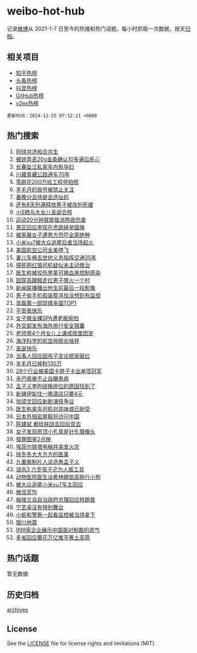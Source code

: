 # weibo-hot-hub

记录[微博](https://www.weibo.com)从 2021-1-7 日至今的热搜和热门话题。每小时抓取一次数据，按天[归档](archives)。

## 相关项目

- [知乎热榜](https://github.com/lonnyzhang423/zhihu-hot-hub)
- [头条热榜](https://github.com/lonnyzhang423/toutiao-hot-hub)
- [抖音热榜](https://github.com/lonnyzhang423/douyin-hot-hub)
- [GitHub热榜](https://github.com/lonnyzhang423/github-hot-hub)
- [v2ex热榜](https://github.com/lonnyzhang423/v2ex-hot-hub)


`更新时间：2024-12-25 07:12:21 +0800`

## 热门搜索

1. [同球共济和合共生](https://m.weibo.cn/search?containerid=100103type%3D1%26t%3D10%26q%3D%23%E5%90%8C%E7%90%83%E5%85%B1%E6%B5%8E%E5%92%8C%E5%90%88%E5%85%B1%E7%94%9F%23&stream_entry_id=51&isnewpage=1&extparam=seat%3D1%26cate%3D10103%26pos%3D0%26filter_type%3Drealtimehot%26stream_entry_id%3D51%26c_type%3D51%26dgr%3D0%26q%3D%2523%25E5%2590%258C%25E7%2590%2583%25E5%2585%25B1%25E6%25B5%258E%25E5%2592%258C%25E5%2590%2588%25E5%2585%25B1%25E7%2594%259F%2523%26display_time%3D1735081940%26pre_seqid%3D173508194053901304611104)
1. [被娃弄丢20g金条确认10多遍后死心](https://m.weibo.cn/search?containerid=100103type%3D1%26t%3D10%26q%3D%23%E8%A2%AB%E5%A8%83%E5%BC%84%E4%B8%A220g%E9%87%91%E6%9D%A1%E7%A1%AE%E8%AE%A410%E5%A4%9A%E9%81%8D%E5%90%8E%E6%AD%BB%E5%BF%83%23&stream_entry_id=31&isnewpage=1&extparam=seat%3D1%26cate%3D5001%26pos%3D0%26stream_entry_id%3D31%26realpos%3D1%26q%3D%2523%25E8%25A2%25AB%25E5%25A8%2583%25E5%25BC%2584%25E4%25B8%25A220g%25E9%2587%2591%25E6%259D%25A1%25E7%25A1%25AE%25E8%25AE%25A410%25E5%25A4%259A%25E9%2581%258D%25E5%2590%258E%25E6%25AD%25BB%25E5%25BF%2583%2523%26dgr%3D0%26band_rank%3D1%26filter_type%3Drealtimehot%26c_type%3D31%26lcate%3D5001%26flag%3D2%26display_time%3D1735081940%26pre_seqid%3D173508194053901304611104)
1. [长春坠江私家车内有孕妇](https://m.weibo.cn/search?containerid=100103type%3D1%26t%3D10%26q%3D%23%E9%95%BF%E6%98%A5%E5%9D%A0%E6%B1%9F%E7%A7%81%E5%AE%B6%E8%BD%A6%E5%86%85%E6%9C%89%E5%AD%95%E5%A6%87%23&stream_entry_id=31&isnewpage=1&extparam=seat%3D1%26cate%3D5001%26pos%3D1%26stream_entry_id%3D31%26realpos%3D2%26q%3D%2523%25E9%2595%25BF%25E6%2598%25A5%25E5%259D%25A0%25E6%25B1%259F%25E7%25A7%2581%25E5%25AE%25B6%25E8%25BD%25A6%25E5%2586%2585%25E6%259C%2589%25E5%25AD%2595%25E5%25A6%2587%2523%26dgr%3D0%26band_rank%3D2%26filter_type%3Drealtimehot%26c_type%3D31%26lcate%3D5001%26flag%3D2%26display_time%3D1735081940%26pre_seqid%3D173508194053901304611104)
1. [川藏青藏公路通车70年](https://m.weibo.cn/search?containerid=100103type%3D1%26t%3D10%26q%3D%23%E5%B7%9D%E8%97%8F%E9%9D%92%E8%97%8F%E5%85%AC%E8%B7%AF%E9%80%9A%E8%BD%A670%E5%B9%B4%23&stream_entry_id=31&isnewpage=1&extparam=seat%3D1%26cate%3D5001%26pos%3D2%26stream_entry_id%3D31%26realpos%3D3%26q%3D%2523%25E5%25B7%259D%25E8%2597%258F%25E9%259D%2592%25E8%2597%258F%25E5%2585%25AC%25E8%25B7%25AF%25E9%2580%259A%25E8%25BD%25A670%25E5%25B9%25B4%2523%26dgr%3D0%26band_rank%3D3%26filter_type%3Drealtimehot%26c_type%3D31%26lcate%3D5001%26flag%3D0%26display_time%3D1735081940%26pre_seqid%3D173508194053901304611104)
1. [零跑花200万给工程师拍照](https://m.weibo.cn/search?containerid=100103type%3D1%26t%3D10%26q%3D%23%E9%9B%B6%E8%B7%91%E8%8A%B1200%E4%B8%87%E7%BB%99%E5%B7%A5%E7%A8%8B%E5%B8%88%E6%8B%8D%E7%85%A7%23&stream_entry_id=31&isnewpage=1&extparam=seat%3D1%26cate%3D5001%26pos%3D3%26stream_entry_id%3D31%26q%3D%2523%25E9%259B%25B6%25E8%25B7%2591%25E8%258A%25B1200%25E4%25B8%2587%25E7%25BB%2599%25E5%25B7%25A5%25E7%25A8%258B%25E5%25B8%2588%25E6%258B%258D%25E7%2585%25A7%2523%26dgr%3D0%26topic_ad%3D1%26adid%3D269786%26filter_type%3Drealtimehot%26lcate%3D5001%26c_type%3D31%26band_rank%3D4%26is_ad_pos%3D1%26display_time%3D1735081940%26pre_seqid%3D173508194053901304611104)
1. [羊毛月的账号被禁止关注](https://m.weibo.cn/search?containerid=100103type%3D1%26t%3D10%26q%3D%23%E7%BE%8A%E6%AF%9B%E6%9C%88%E7%9A%84%E8%B4%A6%E5%8F%B7%E8%A2%AB%E7%A6%81%E6%AD%A2%E5%85%B3%E6%B3%A8%23&stream_entry_id=31&isnewpage=1&extparam=seat%3D1%26cate%3D5001%26pos%3D4%26stream_entry_id%3D31%26realpos%3D4%26q%3D%2523%25E7%25BE%258A%25E6%25AF%259B%25E6%259C%2588%25E7%259A%2584%25E8%25B4%25A6%25E5%258F%25B7%25E8%25A2%25AB%25E7%25A6%2581%25E6%25AD%25A2%25E5%2585%25B3%25E6%25B3%25A8%2523%26dgr%3D0%26band_rank%3D4%26filter_type%3Drealtimehot%26c_type%3D31%26lcate%3D5001%26flag%3D2%26display_time%3D1735081940%26pre_seqid%3D173508194053901304611104)
1. [春晚分会场是会选址的](https://m.weibo.cn/search?containerid=100103type%3D1%26t%3D10%26q%3D%23%E6%98%A5%E6%99%9A%E5%88%86%E4%BC%9A%E5%9C%BA%E6%98%AF%E4%BC%9A%E9%80%89%E5%9D%80%E7%9A%84%23&stream_entry_id=31&isnewpage=1&extparam=seat%3D1%26cate%3D5001%26pos%3D5%26stream_entry_id%3D31%26realpos%3D5%26q%3D%2523%25E6%2598%25A5%25E6%2599%259A%25E5%2588%2586%25E4%25BC%259A%25E5%259C%25BA%25E6%2598%25AF%25E4%25BC%259A%25E9%2580%2589%25E5%259D%2580%25E7%259A%2584%2523%26dgr%3D0%26band_rank%3D5%26filter_type%3Drealtimehot%26c_type%3D31%26lcate%3D5001%26flag%3D2%26display_time%3D1735081940%26pre_seqid%3D173508194053901304611104)
1. [还有8天刑满释放男子被改判死缓](https://m.weibo.cn/search?containerid=100103type%3D1%26t%3D10%26q%3D%23%E8%BF%98%E6%9C%898%E5%A4%A9%E5%88%91%E6%BB%A1%E9%87%8A%E6%94%BE%E7%94%B7%E5%AD%90%E8%A2%AB%E6%94%B9%E5%88%A4%E6%AD%BB%E7%BC%93%23&stream_entry_id=31&isnewpage=1&extparam=seat%3D1%26cate%3D5001%26pos%3D6%26stream_entry_id%3D31%26realpos%3D6%26q%3D%2523%25E8%25BF%2598%25E6%259C%25898%25E5%25A4%25A9%25E5%2588%2591%25E6%25BB%25A1%25E9%2587%258A%25E6%2594%25BE%25E7%2594%25B7%25E5%25AD%2590%25E8%25A2%25AB%25E6%2594%25B9%25E5%2588%25A4%25E6%25AD%25BB%25E7%25BC%2593%2523%26dgr%3D0%26band_rank%3D6%26filter_type%3Drealtimehot%26c_type%3D31%26lcate%3D5001%26flag%3D0%26display_time%3D1735081940%26pre_seqid%3D173508194053901304611104)
1. [小S晒与大女儿圣诞合照](https://m.weibo.cn/search?containerid=100103type%3D1%26t%3D10%26q%3D%23%E5%B0%8FS%E6%99%92%E4%B8%8E%E5%A4%A7%E5%A5%B3%E5%84%BF%E5%9C%A3%E8%AF%9E%E5%90%88%E7%85%A7%23&stream_entry_id=31&isnewpage=1&extparam=seat%3D1%26cate%3D5001%26pos%3D7%26stream_entry_id%3D31%26realpos%3D7%26q%3D%2523%25E5%25B0%258FS%25E6%2599%2592%25E4%25B8%258E%25E5%25A4%25A7%25E5%25A5%25B3%25E5%2584%25BF%25E5%259C%25A3%25E8%25AF%259E%25E5%2590%2588%25E7%2585%25A7%2523%26dgr%3D0%26band_rank%3D7%26filter_type%3Drealtimehot%26c_type%3D31%26lcate%3D5001%26flag%3D1%26display_time%3D1735081940%26pre_seqid%3D173508194053901304611104)
1. [运动20分钟就能抵消熬夜伤害](https://m.weibo.cn/search?containerid=100103type%3D1%26t%3D10%26q%3D%23%E8%BF%90%E5%8A%A820%E5%88%86%E9%92%9F%E5%B0%B1%E8%83%BD%E6%8A%B5%E6%B6%88%E7%86%AC%E5%A4%9C%E4%BC%A4%E5%AE%B3%23&stream_entry_id=31&isnewpage=1&extparam=seat%3D1%26cate%3D5001%26pos%3D8%26stream_entry_id%3D31%26realpos%3D8%26q%3D%2523%25E8%25BF%2590%25E5%258A%25A820%25E5%2588%2586%25E9%2592%259F%25E5%25B0%25B1%25E8%2583%25BD%25E6%258A%25B5%25E6%25B6%2588%25E7%2586%25AC%25E5%25A4%259C%25E4%25BC%25A4%25E5%25AE%25B3%2523%26dgr%3D0%26band_rank%3D8%26filter_type%3Drealtimehot%26c_type%3D31%26lcate%3D5001%26flag%3D0%26display_time%3D1735081940%26pre_seqid%3D173508194053901304611104)
1. [景区回应李现在虎跳峡举国旗](https://m.weibo.cn/search?containerid=100103type%3D1%26t%3D10%26q%3D%23%E6%99%AF%E5%8C%BA%E5%9B%9E%E5%BA%94%E6%9D%8E%E7%8E%B0%E5%9C%A8%E8%99%8E%E8%B7%B3%E5%B3%A1%E4%B8%BE%E5%9B%BD%E6%97%97%23&stream_entry_id=31&isnewpage=1&extparam=seat%3D1%26cate%3D5001%26pos%3D9%26stream_entry_id%3D31%26realpos%3D9%26q%3D%2523%25E6%2599%25AF%25E5%258C%25BA%25E5%259B%259E%25E5%25BA%2594%25E6%259D%258E%25E7%258E%25B0%25E5%259C%25A8%25E8%2599%258E%25E8%25B7%25B3%25E5%25B3%25A1%25E4%25B8%25BE%25E5%259B%25BD%25E6%2597%2597%2523%26dgr%3D0%26band_rank%3D9%26filter_type%3Drealtimehot%26c_type%3D31%26lcate%3D5001%26flag%3D0%26display_time%3D1735081940%26pre_seqid%3D173508194053901304611104)
1. [被家暴女子遭男方恐吓全家绝种](https://m.weibo.cn/search?containerid=100103type%3D1%26t%3D10%26q%3D%23%E8%A2%AB%E5%AE%B6%E6%9A%B4%E5%A5%B3%E5%AD%90%E9%81%AD%E7%94%B7%E6%96%B9%E6%81%90%E5%90%93%E5%85%A8%E5%AE%B6%E7%BB%9D%E7%A7%8D%23&stream_entry_id=31&isnewpage=1&extparam=seat%3D1%26cate%3D5001%26pos%3D10%26stream_entry_id%3D31%26realpos%3D10%26q%3D%2523%25E8%25A2%25AB%25E5%25AE%25B6%25E6%259A%25B4%25E5%25A5%25B3%25E5%25AD%2590%25E9%2581%25AD%25E7%2594%25B7%25E6%2596%25B9%25E6%2581%2590%25E5%2590%2593%25E5%2585%25A8%25E5%25AE%25B6%25E7%25BB%259D%25E7%25A7%258D%2523%26dgr%3D0%26band_rank%3D10%26filter_type%3Drealtimehot%26c_type%3D31%26lcate%3D5001%26flag%3D0%26display_time%3D1735081940%26pre_seqid%3D173508194053901304611104)
1. [小米su7被大众追尾后者当场起火](https://m.weibo.cn/search?containerid=100103type%3D1%26t%3D10%26q%3D%23%E5%B0%8F%E7%B1%B3su7%E8%A2%AB%E5%A4%A7%E4%BC%97%E8%BF%BD%E5%B0%BE%E5%90%8E%E8%80%85%E5%BD%93%E5%9C%BA%E8%B5%B7%E7%81%AB%23&stream_entry_id=31&isnewpage=1&extparam=seat%3D1%26cate%3D5001%26pos%3D11%26stream_entry_id%3D31%26realpos%3D11%26q%3D%2523%25E5%25B0%258F%25E7%25B1%25B3su7%25E8%25A2%25AB%25E5%25A4%25A7%25E4%25BC%2597%25E8%25BF%25BD%25E5%25B0%25BE%25E5%2590%258E%25E8%2580%2585%25E5%25BD%2593%25E5%259C%25BA%25E8%25B5%25B7%25E7%2581%25AB%2523%26dgr%3D0%26band_rank%3D11%26filter_type%3Drealtimehot%26c_type%3D31%26lcate%3D5001%26flag%3D0%26display_time%3D1735081940%26pre_seqid%3D173508194053901304611104)
1. [美国航空公司全美停飞](https://m.weibo.cn/search?containerid=100103type%3D1%26t%3D10%26q%3D%23%E7%BE%8E%E5%9B%BD%E8%88%AA%E7%A9%BA%E5%85%AC%E5%8F%B8%E5%85%A8%E7%BE%8E%E5%81%9C%E9%A3%9E%23&stream_entry_id=31&isnewpage=1&extparam=seat%3D1%26cate%3D5001%26pos%3D12%26stream_entry_id%3D31%26realpos%3D12%26q%3D%2523%25E7%25BE%258E%25E5%259B%25BD%25E8%2588%25AA%25E7%25A9%25BA%25E5%2585%25AC%25E5%258F%25B8%25E5%2585%25A8%25E7%25BE%258E%25E5%2581%259C%25E9%25A3%259E%2523%26dgr%3D0%26band_rank%3D12%26filter_type%3Drealtimehot%26c_type%3D31%26lcate%3D5001%26flag%3D0%26display_time%3D1735081940%26pre_seqid%3D173508194053901304611104)
1. [妻儿车祸去世他义务指挥交通35年](https://m.weibo.cn/search?containerid=100103type%3D1%26t%3D10%26q%3D%23%E5%A6%BB%E5%84%BF%E8%BD%A6%E7%A5%B8%E5%8E%BB%E4%B8%96%E4%BB%96%E4%B9%89%E5%8A%A1%E6%8C%87%E6%8C%A5%E4%BA%A4%E9%80%9A35%E5%B9%B4%23&stream_entry_id=31&isnewpage=1&extparam=seat%3D1%26cate%3D5001%26pos%3D13%26stream_entry_id%3D31%26realpos%3D13%26q%3D%2523%25E5%25A6%25BB%25E5%2584%25BF%25E8%25BD%25A6%25E7%25A5%25B8%25E5%258E%25BB%25E4%25B8%2596%25E4%25BB%2596%25E4%25B9%2589%25E5%258A%25A1%25E6%258C%2587%25E6%258C%25A5%25E4%25BA%25A4%25E9%2580%259A35%25E5%25B9%25B4%2523%26dgr%3D0%26band_rank%3D13%26filter_type%3Drealtimehot%26c_type%3D31%26lcate%3D5001%26flag%3D32768%26display_time%3D1735081940%26pre_seqid%3D173508194053901304611104)
1. [撞死网红狼司机疑似未主动救治](https://m.weibo.cn/search?containerid=100103type%3D1%26t%3D10%26q%3D%23%E6%92%9E%E6%AD%BB%E7%BD%91%E7%BA%A2%E7%8B%BC%E5%8F%B8%E6%9C%BA%E7%96%91%E4%BC%BC%E6%9C%AA%E4%B8%BB%E5%8A%A8%E6%95%91%E6%B2%BB%23&stream_entry_id=31&isnewpage=1&extparam=seat%3D1%26cate%3D5001%26pos%3D14%26stream_entry_id%3D31%26realpos%3D14%26q%3D%2523%25E6%2592%259E%25E6%25AD%25BB%25E7%25BD%2591%25E7%25BA%25A2%25E7%258B%25BC%25E5%258F%25B8%25E6%259C%25BA%25E7%2596%2591%25E4%25BC%25BC%25E6%259C%25AA%25E4%25B8%25BB%25E5%258A%25A8%25E6%2595%2591%25E6%25B2%25BB%2523%26dgr%3D0%26band_rank%3D14%26filter_type%3Drealtimehot%26c_type%3D31%26lcate%3D5001%26flag%3D0%26display_time%3D1735081940%26pre_seqid%3D173508194053901304611104)
1. [医生称被咬伤男童可换血来控制感染](https://m.weibo.cn/search?containerid=100103type%3D1%26t%3D10%26q%3D%23%E5%8C%BB%E7%94%9F%E7%A7%B0%E8%A2%AB%E5%92%AC%E4%BC%A4%E7%94%B7%E7%AB%A5%E5%8F%AF%E6%8D%A2%E8%A1%80%E6%9D%A5%E6%8E%A7%E5%88%B6%E6%84%9F%E6%9F%93%23&stream_entry_id=31&isnewpage=1&extparam=seat%3D1%26cate%3D5001%26pos%3D15%26stream_entry_id%3D31%26realpos%3D15%26q%3D%2523%25E5%258C%25BB%25E7%2594%259F%25E7%25A7%25B0%25E8%25A2%25AB%25E5%2592%25AC%25E4%25BC%25A4%25E7%2594%25B7%25E7%25AB%25A5%25E5%258F%25AF%25E6%258D%25A2%25E8%25A1%2580%25E6%259D%25A5%25E6%258E%25A7%25E5%2588%25B6%25E6%2584%259F%25E6%259F%2593%2523%26dgr%3D0%26band_rank%3D15%26filter_type%3Drealtimehot%26c_type%3D31%26lcate%3D5001%26flag%3D0%26display_time%3D1735081940%26pre_seqid%3D173508194053901304611104)
1. [因穿高跟鞋走红男子带火一个村](https://m.weibo.cn/search?containerid=100103type%3D1%26t%3D10%26q%3D%23%E5%9B%A0%E7%A9%BF%E9%AB%98%E8%B7%9F%E9%9E%8B%E8%B5%B0%E7%BA%A2%E7%94%B7%E5%AD%90%E5%B8%A6%E7%81%AB%E4%B8%80%E4%B8%AA%E6%9D%91%23&stream_entry_id=31&isnewpage=1&extparam=seat%3D1%26cate%3D5001%26pos%3D16%26stream_entry_id%3D31%26realpos%3D16%26q%3D%2523%25E5%259B%25A0%25E7%25A9%25BF%25E9%25AB%2598%25E8%25B7%259F%25E9%259E%258B%25E8%25B5%25B0%25E7%25BA%25A2%25E7%2594%25B7%25E5%25AD%2590%25E5%25B8%25A6%25E7%2581%25AB%25E4%25B8%2580%25E4%25B8%25AA%25E6%259D%2591%2523%26dgr%3D0%26band_rank%3D16%26filter_type%3Drealtimehot%26c_type%3D31%26lcate%3D5001%26flag%3D0%26display_time%3D1735081940%26pre_seqid%3D173508194053901304611104)
1. [新闻联播播出他生前最后一段影像](https://m.weibo.cn/search?containerid=100103type%3D1%26t%3D10%26q%3D%23%E6%96%B0%E9%97%BB%E8%81%94%E6%92%AD%E6%92%AD%E5%87%BA%E4%BB%96%E7%94%9F%E5%89%8D%E6%9C%80%E5%90%8E%E4%B8%80%E6%AE%B5%E5%BD%B1%E5%83%8F%23&stream_entry_id=31&isnewpage=1&extparam=seat%3D1%26cate%3D5001%26pos%3D17%26stream_entry_id%3D31%26realpos%3D17%26q%3D%2523%25E6%2596%25B0%25E9%2597%25BB%25E8%2581%2594%25E6%2592%25AD%25E6%2592%25AD%25E5%2587%25BA%25E4%25BB%2596%25E7%2594%259F%25E5%2589%258D%25E6%259C%2580%25E5%2590%258E%25E4%25B8%2580%25E6%25AE%25B5%25E5%25BD%25B1%25E5%2583%258F%2523%26dgr%3D0%26band_rank%3D17%26filter_type%3Drealtimehot%26c_type%3D31%26lcate%3D5001%26flag%3D0%26display_time%3D1735081940%26pre_seqid%3D173508194053901304611104)
1. [男子偷手机假装帮寻找没想到有监控](https://m.weibo.cn/search?containerid=100103type%3D1%26t%3D10%26q%3D%23%E7%94%B7%E5%AD%90%E5%81%B7%E6%89%8B%E6%9C%BA%E5%81%87%E8%A3%85%E5%B8%AE%E5%AF%BB%E6%89%BE%E6%B2%A1%E6%83%B3%E5%88%B0%E6%9C%89%E7%9B%91%E6%8E%A7%23&stream_entry_id=31&isnewpage=1&extparam=seat%3D1%26cate%3D5001%26pos%3D18%26stream_entry_id%3D31%26realpos%3D18%26q%3D%2523%25E7%2594%25B7%25E5%25AD%2590%25E5%2581%25B7%25E6%2589%258B%25E6%259C%25BA%25E5%2581%2587%25E8%25A3%2585%25E5%25B8%25AE%25E5%25AF%25BB%25E6%2589%25BE%25E6%25B2%25A1%25E6%2583%25B3%25E5%2588%25B0%25E6%259C%2589%25E7%259B%2591%25E6%258E%25A7%2523%26dgr%3D0%26band_rank%3D18%26filter_type%3Drealtimehot%26c_type%3D31%26lcate%3D5001%26flag%3D1%26display_time%3D1735081940%26pre_seqid%3D173508194053901304611104)
1. [吴磊第一部现偶多国TOP1](https://m.weibo.cn/search?containerid=100103type%3D1%26t%3D10%26q%3D%E5%90%B4%E7%A3%8A%E7%AC%AC%E4%B8%80%E9%83%A8%E7%8E%B0%E5%81%B6%E5%A4%9A%E5%9B%BDTOP1&stream_entry_id=31&isnewpage=1&extparam=seat%3D1%26cate%3D5001%26pos%3D19%26stream_entry_id%3D31%26realpos%3D19%26q%3D%25E5%2590%25B4%25E7%25A3%258A%25E7%25AC%25AC%25E4%25B8%2580%25E9%2583%25A8%25E7%258E%25B0%25E5%2581%25B6%25E5%25A4%259A%25E5%259B%25BDTOP1%26dgr%3D0%26band_rank%3D19%26filter_type%3Drealtimehot%26c_type%3D31%26lcate%3D5001%26flag%3D0%26display_time%3D1735081940%26pre_seqid%3D173508194053901304611104)
1. [平安夜快乐](https://m.weibo.cn/search?containerid=100103type%3D1%26t%3D10%26q%3D%23%E5%B9%B3%E5%AE%89%E5%A4%9C%E5%BF%AB%E4%B9%90%23&stream_entry_id=31&isnewpage=1&extparam=seat%3D1%26cate%3D5001%26pos%3D20%26stream_entry_id%3D31%26realpos%3D20%26q%3D%2523%25E5%25B9%25B3%25E5%25AE%2589%25E5%25A4%259C%25E5%25BF%25AB%25E4%25B9%2590%2523%26dgr%3D0%26band_rank%3D20%26filter_type%3Drealtimehot%26c_type%3D31%26lcate%3D5001%26flag%3D0%26display_time%3D1735081940%26pre_seqid%3D173508194053901304611104)
1. [女子做全裸SPA遭老板偷拍](https://m.weibo.cn/search?containerid=100103type%3D1%26t%3D10%26q%3D%23%E5%A5%B3%E5%AD%90%E5%81%9A%E5%85%A8%E8%A3%B8SPA%E9%81%AD%E8%80%81%E6%9D%BF%E5%81%B7%E6%8B%8D%23&stream_entry_id=31&isnewpage=1&extparam=seat%3D1%26cate%3D5001%26pos%3D21%26stream_entry_id%3D31%26realpos%3D21%26q%3D%2523%25E5%25A5%25B3%25E5%25AD%2590%25E5%2581%259A%25E5%2585%25A8%25E8%25A3%25B8SPA%25E9%2581%25AD%25E8%2580%2581%25E6%259D%25BF%25E5%2581%25B7%25E6%258B%258D%2523%26dgr%3D0%26band_rank%3D21%26filter_type%3Drealtimehot%26c_type%3D31%26lcate%3D5001%26flag%3D0%26display_time%3D1735081940%26pre_seqid%3D173508194053901304611104)
1. [外交部发布海外旅行安全锦囊](https://m.weibo.cn/search?containerid=100103type%3D1%26t%3D10%26q%3D%23%E5%A4%96%E4%BA%A4%E9%83%A8%E5%8F%91%E5%B8%83%E6%B5%B7%E5%A4%96%E6%97%85%E8%A1%8C%E5%AE%89%E5%85%A8%E9%94%A6%E5%9B%8A%23&stream_entry_id=31&isnewpage=1&extparam=seat%3D1%26cate%3D5001%26pos%3D22%26stream_entry_id%3D31%26realpos%3D22%26q%3D%2523%25E5%25A4%2596%25E4%25BA%25A4%25E9%2583%25A8%25E5%258F%2591%25E5%25B8%2583%25E6%25B5%25B7%25E5%25A4%2596%25E6%2597%2585%25E8%25A1%258C%25E5%25AE%2589%25E5%2585%25A8%25E9%2594%25A6%25E5%259B%258A%2523%26dgr%3D0%26band_rank%3D22%26filter_type%3Drealtimehot%26c_type%3D31%26lcate%3D5001%26flag%3D1%26display_time%3D1735081940%26pre_seqid%3D173508194053901304611104)
1. [老师带4个月女儿上课成班里团宠](https://m.weibo.cn/search?containerid=100103type%3D1%26t%3D10%26q%3D%23%E8%80%81%E5%B8%88%E5%B8%A64%E4%B8%AA%E6%9C%88%E5%A5%B3%E5%84%BF%E4%B8%8A%E8%AF%BE%E6%88%90%E7%8F%AD%E9%87%8C%E5%9B%A2%E5%AE%A0%23&stream_entry_id=31&isnewpage=1&extparam=seat%3D1%26cate%3D5001%26pos%3D23%26stream_entry_id%3D31%26realpos%3D23%26q%3D%2523%25E8%2580%2581%25E5%25B8%2588%25E5%25B8%25A64%25E4%25B8%25AA%25E6%259C%2588%25E5%25A5%25B3%25E5%2584%25BF%25E4%25B8%258A%25E8%25AF%25BE%25E6%2588%2590%25E7%258F%25AD%25E9%2587%258C%25E5%259B%25A2%25E5%25AE%25A0%2523%26dgr%3D0%26band_rank%3D23%26filter_type%3Drealtimehot%26c_type%3D31%26lcate%3D5001%26flag%3D0%26display_time%3D1735081940%26pre_seqid%3D173508194053901304611104)
1. [海洋科学的航空母舰长啥样](https://m.weibo.cn/search?containerid=100103type%3D1%26t%3D10%26q%3D%23%E6%B5%B7%E6%B4%8B%E7%A7%91%E5%AD%A6%E7%9A%84%E8%88%AA%E7%A9%BA%E6%AF%8D%E8%88%B0%E9%95%BF%E5%95%A5%E6%A0%B7%23&stream_entry_id=31&isnewpage=1&extparam=seat%3D1%26cate%3D5001%26pos%3D24%26stream_entry_id%3D31%26realpos%3D24%26q%3D%2523%25E6%25B5%25B7%25E6%25B4%258B%25E7%25A7%2591%25E5%25AD%25A6%25E7%259A%2584%25E8%2588%25AA%25E7%25A9%25BA%25E6%25AF%258D%25E8%2588%25B0%25E9%2595%25BF%25E5%2595%25A5%25E6%25A0%25B7%2523%26dgr%3D0%26band_rank%3D24%26filter_type%3Drealtimehot%26c_type%3D31%26lcate%3D5001%26flag%3D1%26display_time%3D1735081940%26pre_seqid%3D173508194053901304611104)
1. [圣诞快乐](https://m.weibo.cn/search?containerid=100103type%3D1%26t%3D10%26q%3D%E5%9C%A3%E8%AF%9E%E5%BF%AB%E4%B9%90&stream_entry_id=31&isnewpage=1&extparam=seat%3D1%26cate%3D5001%26pos%3D25%26stream_entry_id%3D31%26realpos%3D25%26q%3D%25E5%259C%25A3%25E8%25AF%259E%25E5%25BF%25AB%25E4%25B9%2590%26dgr%3D0%26band_rank%3D25%26filter_type%3Drealtimehot%26c_type%3D31%26lcate%3D5001%26flag%3D1%26display_time%3D1735081940%26pre_seqid%3D173508194053901304611104)
1. [当事人回应因孩子言论把家砸烂](https://m.weibo.cn/search?containerid=100103type%3D1%26t%3D10%26q%3D%23%E5%BD%93%E4%BA%8B%E4%BA%BA%E5%9B%9E%E5%BA%94%E5%9B%A0%E5%AD%A9%E5%AD%90%E8%A8%80%E8%AE%BA%E6%8A%8A%E5%AE%B6%E7%A0%B8%E7%83%82%23&stream_entry_id=31&isnewpage=1&extparam=seat%3D1%26cate%3D5001%26pos%3D26%26stream_entry_id%3D31%26realpos%3D26%26q%3D%2523%25E5%25BD%2593%25E4%25BA%258B%25E4%25BA%25BA%25E5%259B%259E%25E5%25BA%2594%25E5%259B%25A0%25E5%25AD%25A9%25E5%25AD%2590%25E8%25A8%2580%25E8%25AE%25BA%25E6%258A%258A%25E5%25AE%25B6%25E7%25A0%25B8%25E7%2583%2582%2523%26dgr%3D0%26band_rank%3D26%26filter_type%3Drealtimehot%26c_type%3D31%26lcate%3D5001%26flag%3D0%26display_time%3D1735081940%26pre_seqid%3D173508194053901304611104)
1. [羊毛月已掉粉130万](https://m.weibo.cn/search?containerid=100103type%3D1%26t%3D10%26q%3D%23%E7%BE%8A%E6%AF%9B%E6%9C%88%E5%B7%B2%E6%8E%89%E7%B2%89130%E4%B8%87%23&stream_entry_id=31&isnewpage=1&extparam=seat%3D1%26cate%3D5001%26pos%3D27%26stream_entry_id%3D31%26realpos%3D27%26q%3D%2523%25E7%25BE%258A%25E6%25AF%259B%25E6%259C%2588%25E5%25B7%25B2%25E6%258E%2589%25E7%25B2%2589130%25E4%25B8%2587%2523%26dgr%3D0%26band_rank%3D27%26filter_type%3Drealtimehot%26c_type%3D31%26lcate%3D5001%26flag%3D0%26display_time%3D1735081940%26pre_seqid%3D173508194053901304611104)
1. [29个行业被美国卡脖子卡出单项冠军](https://m.weibo.cn/search?containerid=100103type%3D1%26t%3D10%26q%3D%2329%E4%B8%AA%E8%A1%8C%E4%B8%9A%E8%A2%AB%E7%BE%8E%E5%9B%BD%E5%8D%A1%E8%84%96%E5%AD%90%E5%8D%A1%E5%87%BA%E5%8D%95%E9%A1%B9%E5%86%A0%E5%86%9B%23&stream_entry_id=31&isnewpage=1&extparam=seat%3D1%26cate%3D5001%26pos%3D28%26stream_entry_id%3D31%26realpos%3D28%26q%3D%252329%25E4%25B8%25AA%25E8%25A1%258C%25E4%25B8%259A%25E8%25A2%25AB%25E7%25BE%258E%25E5%259B%25BD%25E5%258D%25A1%25E8%2584%2596%25E5%25AD%2590%25E5%258D%25A1%25E5%2587%25BA%25E5%258D%2595%25E9%25A1%25B9%25E5%2586%25A0%25E5%2586%259B%2523%26dgr%3D0%26band_rank%3D28%26filter_type%3Drealtimehot%26c_type%3D31%26lcate%3D5001%26flag%3D0%26display_time%3D1735081940%26pre_seqid%3D173508194053901304611104)
1. [辛巴咳嗽不止自曝患病](https://m.weibo.cn/search?containerid=100103type%3D1%26t%3D10%26q%3D%23%E8%BE%9B%E5%B7%B4%E5%92%B3%E5%97%BD%E4%B8%8D%E6%AD%A2%E8%87%AA%E6%9B%9D%E6%82%A3%E7%97%85%23&stream_entry_id=31&isnewpage=1&extparam=seat%3D1%26cate%3D5001%26pos%3D29%26stream_entry_id%3D31%26realpos%3D29%26q%3D%2523%25E8%25BE%259B%25E5%25B7%25B4%25E5%2592%25B3%25E5%2597%25BD%25E4%25B8%258D%25E6%25AD%25A2%25E8%2587%25AA%25E6%259B%259D%25E6%2582%25A3%25E7%2597%2585%2523%26dgr%3D0%26band_rank%3D29%26filter_type%3Drealtimehot%26c_type%3D31%26lcate%3D5001%26flag%3D0%26display_time%3D1735081940%26pre_seqid%3D173508194053901304611104)
1. [孟子义李昀锐换座位的原因找到了](https://m.weibo.cn/search?containerid=100103type%3D1%26t%3D10%26q%3D%23%E5%AD%9F%E5%AD%90%E4%B9%89%E6%9D%8E%E6%98%80%E9%94%90%E6%8D%A2%E5%BA%A7%E4%BD%8D%E7%9A%84%E5%8E%9F%E5%9B%A0%E6%89%BE%E5%88%B0%E4%BA%86%23&stream_entry_id=31&isnewpage=1&extparam=seat%3D1%26cate%3D5001%26pos%3D30%26stream_entry_id%3D31%26realpos%3D30%26q%3D%2523%25E5%25AD%259F%25E5%25AD%2590%25E4%25B9%2589%25E6%259D%258E%25E6%2598%2580%25E9%2594%2590%25E6%258D%25A2%25E5%25BA%25A7%25E4%25BD%258D%25E7%259A%2584%25E5%258E%259F%25E5%259B%25A0%25E6%2589%25BE%25E5%2588%25B0%25E4%25BA%2586%2523%26dgr%3D0%26band_rank%3D30%26filter_type%3Drealtimehot%26c_type%3D31%26lcate%3D5001%26flag%3D1%26display_time%3D1735081940%26pre_seqid%3D173508194053901304611104)
1. [新疆伊犁住一晚酒店只要4元](https://m.weibo.cn/search?containerid=100103type%3D1%26t%3D10%26q%3D%23%E6%96%B0%E7%96%86%E4%BC%8A%E7%8A%81%E4%BD%8F%E4%B8%80%E6%99%9A%E9%85%92%E5%BA%97%E5%8F%AA%E8%A6%814%E5%85%83%23&stream_entry_id=31&isnewpage=1&extparam=seat%3D1%26cate%3D5001%26pos%3D31%26stream_entry_id%3D31%26realpos%3D31%26q%3D%2523%25E6%2596%25B0%25E7%2596%2586%25E4%25BC%258A%25E7%258A%2581%25E4%25BD%258F%25E4%25B8%2580%25E6%2599%259A%25E9%2585%2592%25E5%25BA%2597%25E5%258F%25AA%25E8%25A6%25814%25E5%2585%2583%2523%26dgr%3D0%26band_rank%3D31%26filter_type%3Drealtimehot%26c_type%3D31%26lcate%3D5001%26flag%3D0%26display_time%3D1735081940%26pre_seqid%3D173508194053901304611104)
1. [张颂文回应新剧演技争议](https://m.weibo.cn/search?containerid=100103type%3D1%26t%3D10%26q%3D%23%E5%BC%A0%E9%A2%82%E6%96%87%E5%9B%9E%E5%BA%94%E6%96%B0%E5%89%A7%E6%BC%94%E6%8A%80%E4%BA%89%E8%AE%AE%23&stream_entry_id=31&isnewpage=1&extparam=seat%3D1%26cate%3D5001%26pos%3D32%26stream_entry_id%3D31%26realpos%3D32%26q%3D%2523%25E5%25BC%25A0%25E9%25A2%2582%25E6%2596%2587%25E5%259B%259E%25E5%25BA%2594%25E6%2596%25B0%25E5%2589%25A7%25E6%25BC%2594%25E6%258A%2580%25E4%25BA%2589%25E8%25AE%25AE%2523%26dgr%3D0%26band_rank%3D32%26filter_type%3Drealtimehot%26c_type%3D31%26lcate%3D5001%26flag%3D0%26display_time%3D1735081940%26pre_seqid%3D173508194053901304611104)
1. [医生称臭车司机对异味或已耐受](https://m.weibo.cn/search?containerid=100103type%3D1%26t%3D10%26q%3D%23%E5%8C%BB%E7%94%9F%E7%A7%B0%E8%87%AD%E8%BD%A6%E5%8F%B8%E6%9C%BA%E5%AF%B9%E5%BC%82%E5%91%B3%E6%88%96%E5%B7%B2%E8%80%90%E5%8F%97%23&stream_entry_id=31&isnewpage=1&extparam=seat%3D1%26cate%3D5001%26pos%3D33%26stream_entry_id%3D31%26realpos%3D33%26q%3D%2523%25E5%258C%25BB%25E7%2594%259F%25E7%25A7%25B0%25E8%2587%25AD%25E8%25BD%25A6%25E5%258F%25B8%25E6%259C%25BA%25E5%25AF%25B9%25E5%25BC%2582%25E5%2591%25B3%25E6%2588%2596%25E5%25B7%25B2%25E8%2580%2590%25E5%258F%2597%2523%26dgr%3D0%26band_rank%3D33%26filter_type%3Drealtimehot%26c_type%3D31%26lcate%3D5001%26flag%3D0%26display_time%3D1735081940%26pre_seqid%3D173508194053901304611104)
1. [日本外相岩屋毅将访问中国](https://m.weibo.cn/search?containerid=100103type%3D1%26t%3D10%26q%3D%23%E6%97%A5%E6%9C%AC%E5%A4%96%E7%9B%B8%E5%B2%A9%E5%B1%8B%E6%AF%85%E5%B0%86%E8%AE%BF%E9%97%AE%E4%B8%AD%E5%9B%BD%23&stream_entry_id=31&isnewpage=1&extparam=seat%3D1%26cate%3D5001%26pos%3D34%26stream_entry_id%3D31%26realpos%3D34%26q%3D%2523%25E6%2597%25A5%25E6%259C%25AC%25E5%25A4%2596%25E7%259B%25B8%25E5%25B2%25A9%25E5%25B1%258B%25E6%25AF%2585%25E5%25B0%2586%25E8%25AE%25BF%25E9%2597%25AE%25E4%25B8%25AD%25E5%259B%25BD%2523%26dgr%3D0%26band_rank%3D34%26filter_type%3Drealtimehot%26c_type%3D31%26lcate%3D5001%26flag%3D0%26display_time%3D1735081940%26pre_seqid%3D173508194053901304611104)
1. [陈建斌 都给朕回去回后宫去](https://m.weibo.cn/search?containerid=100103type%3D1%26t%3D10%26q%3D%E9%99%88%E5%BB%BA%E6%96%8C+%E9%83%BD%E7%BB%99%E6%9C%95%E5%9B%9E%E5%8E%BB%E5%9B%9E%E5%90%8E%E5%AE%AB%E5%8E%BB&stream_entry_id=31&isnewpage=1&extparam=seat%3D1%26cate%3D5001%26pos%3D35%26stream_entry_id%3D31%26realpos%3D35%26q%3D%25E9%2599%2588%25E5%25BB%25BA%25E6%2596%258C%2520%25E9%2583%25BD%25E7%25BB%2599%25E6%259C%2595%25E5%259B%259E%25E5%258E%25BB%25E5%259B%259E%25E5%2590%258E%25E5%25AE%25AB%25E5%258E%25BB%26dgr%3D0%26band_rank%3D35%26filter_type%3Drealtimehot%26c_type%3D31%26lcate%3D5001%26flag%3D0%26display_time%3D1735081940%26pre_seqid%3D173508194053901304611104)
1. [女子发现房顶小孔竟是针孔摄像头](https://m.weibo.cn/search?containerid=100103type%3D1%26t%3D10%26q%3D%23%E5%A5%B3%E5%AD%90%E5%8F%91%E7%8E%B0%E6%88%BF%E9%A1%B6%E5%B0%8F%E5%AD%94%E7%AB%9F%E6%98%AF%E9%92%88%E5%AD%94%E6%91%84%E5%83%8F%E5%A4%B4%23&stream_entry_id=31&isnewpage=1&extparam=seat%3D1%26cate%3D5001%26pos%3D36%26stream_entry_id%3D31%26realpos%3D36%26q%3D%2523%25E5%25A5%25B3%25E5%25AD%2590%25E5%258F%2591%25E7%258E%25B0%25E6%2588%25BF%25E9%25A1%25B6%25E5%25B0%258F%25E5%25AD%2594%25E7%25AB%259F%25E6%2598%25AF%25E9%2592%2588%25E5%25AD%2594%25E6%2591%2584%25E5%2583%258F%25E5%25A4%25B4%2523%26dgr%3D0%26band_rank%3D36%26filter_type%3Drealtimehot%26c_type%3D31%26lcate%3D5001%26flag%3D0%26display_time%3D1735081940%26pre_seqid%3D173508194053901304611104)
1. [猎罪图鉴2点映](https://m.weibo.cn/search?containerid=100103type%3D1%26t%3D10%26q%3D%E7%8C%8E%E7%BD%AA%E5%9B%BE%E9%89%B42%E7%82%B9%E6%98%A0&stream_entry_id=31&isnewpage=1&extparam=seat%3D1%26cate%3D5001%26pos%3D37%26stream_entry_id%3D31%26realpos%3D37%26q%3D%25E7%258C%258E%25E7%25BD%25AA%25E5%259B%25BE%25E9%2589%25B42%25E7%2582%25B9%25E6%2598%25A0%26dgr%3D0%26band_rank%3D37%26filter_type%3Drealtimehot%26c_type%3D31%26lcate%3D5001%26flag%3D0%26display_time%3D1735081940%26pre_seqid%3D173508194053901304611104)
1. [埃菲尔铁塔电梯井突发火灾](https://m.weibo.cn/search?containerid=100103type%3D1%26t%3D10%26q%3D%23%E5%9F%83%E8%8F%B2%E5%B0%94%E9%93%81%E5%A1%94%E7%94%B5%E6%A2%AF%E4%BA%95%E7%AA%81%E5%8F%91%E7%81%AB%E7%81%BE%23&stream_entry_id=31&isnewpage=1&extparam=seat%3D1%26cate%3D5001%26pos%3D38%26stream_entry_id%3D31%26realpos%3D38%26q%3D%2523%25E5%259F%2583%25E8%258F%25B2%25E5%25B0%2594%25E9%2593%2581%25E5%25A1%2594%25E7%2594%25B5%25E6%25A2%25AF%25E4%25BA%2595%25E7%25AA%2581%25E5%258F%2591%25E7%2581%25AB%25E7%2581%25BE%2523%26dgr%3D0%26band_rank%3D38%26filter_type%3Drealtimehot%26c_type%3D31%26lcate%3D5001%26flag%3D0%26display_time%3D1735081940%26pre_seqid%3D173508194053901304611104)
1. [徐冬冬大大方方的医美](https://m.weibo.cn/search?containerid=100103type%3D1%26t%3D10%26q%3D%E5%BE%90%E5%86%AC%E5%86%AC%E5%A4%A7%E5%A4%A7%E6%96%B9%E6%96%B9%E7%9A%84%E5%8C%BB%E7%BE%8E&stream_entry_id=31&isnewpage=1&extparam=seat%3D1%26cate%3D5001%26pos%3D39%26stream_entry_id%3D31%26realpos%3D39%26q%3D%25E5%25BE%2590%25E5%2586%25AC%25E5%2586%25AC%25E5%25A4%25A7%25E5%25A4%25A7%25E6%2596%25B9%25E6%2596%25B9%25E7%259A%2584%25E5%258C%25BB%25E7%25BE%258E%26dgr%3D0%26band_rank%3D39%26filter_type%3Drealtimehot%26c_type%3D31%26lcate%3D5001%26flag%3D0%26display_time%3D1735081940%26pre_seqid%3D173508194053901304611104)
1. [九重紫制片人谈选角孟子义](https://m.weibo.cn/search?containerid=100103type%3D1%26t%3D10%26q%3D%23%E4%B9%9D%E9%87%8D%E7%B4%AB%E5%88%B6%E7%89%87%E4%BA%BA%E8%B0%88%E9%80%89%E8%A7%92%E5%AD%9F%E5%AD%90%E4%B9%89%23&stream_entry_id=31&isnewpage=1&extparam=seat%3D1%26cate%3D5001%26pos%3D40%26stream_entry_id%3D31%26realpos%3D40%26q%3D%2523%25E4%25B9%259D%25E9%2587%258D%25E7%25B4%25AB%25E5%2588%25B6%25E7%2589%2587%25E4%25BA%25BA%25E8%25B0%2588%25E9%2580%2589%25E8%25A7%2592%25E5%25AD%259F%25E5%25AD%2590%25E4%25B9%2589%2523%26dgr%3D0%26band_rank%3D40%26filter_type%3Drealtimehot%26c_type%3D31%26lcate%3D5001%26flag%3D0%26display_time%3D1735081940%26pre_seqid%3D173508194053901304611104)
1. [误杀3 六岁孩子沦为人贩工具](https://m.weibo.cn/search?containerid=100103type%3D1%26t%3D10%26q%3D%E8%AF%AF%E6%9D%803+%E5%85%AD%E5%B2%81%E5%AD%A9%E5%AD%90%E6%B2%A6%E4%B8%BA%E4%BA%BA%E8%B4%A9%E5%B7%A5%E5%85%B7&stream_entry_id=31&isnewpage=1&extparam=seat%3D1%26cate%3D5001%26pos%3D41%26stream_entry_id%3D31%26realpos%3D41%26q%3D%25E8%25AF%25AF%25E6%259D%25803%2520%25E5%2585%25AD%25E5%25B2%2581%25E5%25AD%25A9%25E5%25AD%2590%25E6%25B2%25A6%25E4%25B8%25BA%25E4%25BA%25BA%25E8%25B4%25A9%25E5%25B7%25A5%25E5%2585%25B7%26dgr%3D0%26band_rank%3D41%26filter_type%3Drealtimehot%26c_type%3D31%26lcate%3D5001%26flag%3D1%26display_time%3D1735081940%26pre_seqid%3D173508194053901304611104)
1. [动物医院医生谈希林娜依高拖行小狗](https://m.weibo.cn/search?containerid=100103type%3D1%26t%3D10%26q%3D%23%E5%8A%A8%E7%89%A9%E5%8C%BB%E9%99%A2%E5%8C%BB%E7%94%9F%E8%B0%88%E5%B8%8C%E6%9E%97%E5%A8%9C%E4%BE%9D%E9%AB%98%E6%8B%96%E8%A1%8C%E5%B0%8F%E7%8B%97%23&stream_entry_id=31&isnewpage=1&extparam=seat%3D1%26cate%3D5001%26pos%3D42%26stream_entry_id%3D31%26realpos%3D42%26q%3D%2523%25E5%258A%25A8%25E7%2589%25A9%25E5%258C%25BB%25E9%2599%25A2%25E5%258C%25BB%25E7%2594%259F%25E8%25B0%2588%25E5%25B8%258C%25E6%259E%2597%25E5%25A8%259C%25E4%25BE%259D%25E9%25AB%2598%25E6%258B%2596%25E8%25A1%258C%25E5%25B0%258F%25E7%258B%2597%2523%26dgr%3D0%26band_rank%3D42%26filter_type%3Drealtimehot%26c_type%3D31%26lcate%3D5001%26flag%3D0%26display_time%3D1735081940%26pre_seqid%3D173508194053901304611104)
1. [被大众追尾小米su7车主回应](https://m.weibo.cn/search?containerid=100103type%3D1%26t%3D10%26q%3D%23%E8%A2%AB%E5%A4%A7%E4%BC%97%E8%BF%BD%E5%B0%BE%E5%B0%8F%E7%B1%B3su7%E8%BD%A6%E4%B8%BB%E5%9B%9E%E5%BA%94%23&stream_entry_id=31&isnewpage=1&extparam=seat%3D1%26cate%3D5001%26pos%3D43%26stream_entry_id%3D31%26realpos%3D43%26q%3D%2523%25E8%25A2%25AB%25E5%25A4%25A7%25E4%25BC%2597%25E8%25BF%25BD%25E5%25B0%25BE%25E5%25B0%258F%25E7%25B1%25B3su7%25E8%25BD%25A6%25E4%25B8%25BB%25E5%259B%259E%25E5%25BA%2594%2523%26dgr%3D0%26band_rank%3D43%26filter_type%3Drealtimehot%26c_type%3D31%26lcate%3D5001%26flag%3D0%26display_time%3D1735081940%26pre_seqid%3D173508194053901304611104)
1. [微信蓝包](https://m.weibo.cn/search?containerid=100103type%3D1%26t%3D10%26q%3D%E5%BE%AE%E4%BF%A1%E8%93%9D%E5%8C%85&stream_entry_id=31&isnewpage=1&extparam=seat%3D1%26cate%3D5001%26pos%3D44%26stream_entry_id%3D31%26realpos%3D44%26q%3D%25E5%25BE%25AE%25E4%25BF%25A1%25E8%2593%259D%25E5%258C%2585%26dgr%3D0%26band_rank%3D44%26filter_type%3Drealtimehot%26c_type%3D31%26lcate%3D5001%26flag%3D0%26display_time%3D1735081940%26pre_seqid%3D173508194053901304611104)
1. [格陵兰岛自治政府总理回应特朗普](https://m.weibo.cn/search?containerid=100103type%3D1%26t%3D10%26q%3D%23%E6%A0%BC%E9%99%B5%E5%85%B0%E5%B2%9B%E8%87%AA%E6%B2%BB%E6%94%BF%E5%BA%9C%E6%80%BB%E7%90%86%E5%9B%9E%E5%BA%94%E7%89%B9%E6%9C%97%E6%99%AE%23&stream_entry_id=31&isnewpage=1&extparam=seat%3D1%26cate%3D5001%26pos%3D45%26stream_entry_id%3D31%26realpos%3D45%26q%3D%2523%25E6%25A0%25BC%25E9%2599%25B5%25E5%2585%25B0%25E5%25B2%259B%25E8%2587%25AA%25E6%25B2%25BB%25E6%2594%25BF%25E5%25BA%259C%25E6%2580%25BB%25E7%2590%2586%25E5%259B%259E%25E5%25BA%2594%25E7%2589%25B9%25E6%259C%2597%25E6%2599%25AE%2523%26dgr%3D0%26band_rank%3D45%26filter_type%3Drealtimehot%26c_type%3D31%26lcate%3D5001%26flag%3D0%26display_time%3D1735081940%26pre_seqid%3D173508194053901304611104)
1. [宁艺卓没有特别舞台](https://m.weibo.cn/search?containerid=100103type%3D1%26t%3D10%26q%3D%23%E5%AE%81%E8%89%BA%E5%8D%93%E6%B2%A1%E6%9C%89%E7%89%B9%E5%88%AB%E8%88%9E%E5%8F%B0%23&stream_entry_id=31&isnewpage=1&extparam=seat%3D1%26cate%3D5001%26pos%3D46%26stream_entry_id%3D31%26realpos%3D46%26q%3D%2523%25E5%25AE%2581%25E8%2589%25BA%25E5%258D%2593%25E6%25B2%25A1%25E6%259C%2589%25E7%2589%25B9%25E5%2588%25AB%25E8%2588%259E%25E5%258F%25B0%2523%26dgr%3D0%26band_rank%3D46%26filter_type%3Drealtimehot%26c_type%3D31%26lcate%3D5001%26flag%3D0%26display_time%3D1735081940%26pre_seqid%3D173508194053901304611104)
1. [小偷和警察一起看监控被当场拿下](https://m.weibo.cn/search?containerid=100103type%3D1%26t%3D10%26q%3D%23%E5%B0%8F%E5%81%B7%E5%92%8C%E8%AD%A6%E5%AF%9F%E4%B8%80%E8%B5%B7%E7%9C%8B%E7%9B%91%E6%8E%A7%E8%A2%AB%E5%BD%93%E5%9C%BA%E6%8B%BF%E4%B8%8B%23&stream_entry_id=31&isnewpage=1&extparam=seat%3D1%26cate%3D5001%26pos%3D47%26stream_entry_id%3D31%26realpos%3D47%26q%3D%2523%25E5%25B0%258F%25E5%2581%25B7%25E5%2592%258C%25E8%25AD%25A6%25E5%25AF%259F%25E4%25B8%2580%25E8%25B5%25B7%25E7%259C%258B%25E7%259B%2591%25E6%258E%25A7%25E8%25A2%25AB%25E5%25BD%2593%25E5%259C%25BA%25E6%258B%25BF%25E4%25B8%258B%2523%26dgr%3D0%26band_rank%3D47%26filter_type%3Drealtimehot%26c_type%3D31%26lcate%3D5001%26flag%3D1%26display_time%3D1735081940%26pre_seqid%3D173508194053901304611104)
1. [银川地震](https://m.weibo.cn/search?containerid=100103type%3D1%26t%3D10%26q%3D%E9%93%B6%E5%B7%9D%E5%9C%B0%E9%9C%87&stream_entry_id=31&isnewpage=1&extparam=seat%3D1%26cate%3D5001%26pos%3D48%26stream_entry_id%3D31%26realpos%3D48%26q%3D%25E9%2593%25B6%25E5%25B7%259D%25E5%259C%25B0%25E9%259C%2587%26dgr%3D0%26band_rank%3D48%26filter_type%3Drealtimehot%26c_type%3D31%26lcate%3D5001%26flag%3D0%26display_time%3D1735081940%26pre_seqid%3D173508194053901304611104)
1. [999家企业展示中国面对制裁的底气](https://m.weibo.cn/search?containerid=100103type%3D1%26t%3D10%26q%3D%23999%E5%AE%B6%E4%BC%81%E4%B8%9A%E5%B1%95%E7%A4%BA%E4%B8%AD%E5%9B%BD%E9%9D%A2%E5%AF%B9%E5%88%B6%E8%A3%81%E7%9A%84%E5%BA%95%E6%B0%94%23&stream_entry_id=31&isnewpage=1&extparam=seat%3D1%26cate%3D5001%26pos%3D49%26stream_entry_id%3D31%26realpos%3D49%26q%3D%2523999%25E5%25AE%25B6%25E4%25BC%2581%25E4%25B8%259A%25E5%25B1%2595%25E7%25A4%25BA%25E4%25B8%25AD%25E5%259B%25BD%25E9%259D%25A2%25E5%25AF%25B9%25E5%2588%25B6%25E8%25A3%2581%25E7%259A%2584%25E5%25BA%2595%25E6%25B0%2594%2523%26dgr%3D0%26band_rank%3D49%26filter_type%3Drealtimehot%26c_type%3D31%26lcate%3D5001%26flag%3D0%26display_time%3D1735081940%26pre_seqid%3D173508194053901304611104)
1. [多省回应要花万亿推平黄土高原](https://m.weibo.cn/search?containerid=100103type%3D1%26t%3D10%26q%3D%23%E5%A4%9A%E7%9C%81%E5%9B%9E%E5%BA%94%E8%A6%81%E8%8A%B1%E4%B8%87%E4%BA%BF%E6%8E%A8%E5%B9%B3%E9%BB%84%E5%9C%9F%E9%AB%98%E5%8E%9F%23&stream_entry_id=31&isnewpage=1&extparam=seat%3D1%26cate%3D5001%26pos%3D50%26stream_entry_id%3D31%26realpos%3D50%26q%3D%2523%25E5%25A4%259A%25E7%259C%2581%25E5%259B%259E%25E5%25BA%2594%25E8%25A6%2581%25E8%258A%25B1%25E4%25B8%2587%25E4%25BA%25BF%25E6%258E%25A8%25E5%25B9%25B3%25E9%25BB%2584%25E5%259C%259F%25E9%25AB%2598%25E5%258E%259F%2523%26dgr%3D0%26band_rank%3D50%26filter_type%3Drealtimehot%26c_type%3D31%26lcate%3D5001%26flag%3D1%26display_time%3D1735081940%26pre_seqid%3D173508194053901304611104)

## 热门话题

暂无数据

## 历史归档

[archives](archives)

## License

See the [LICENSE](LICENSE) file for license rights and limitations (MIT).
